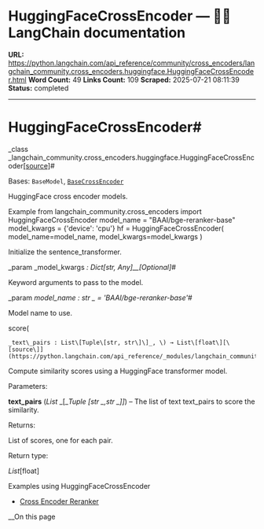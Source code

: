 # HuggingFaceCrossEncoder — 🦜🔗 LangChain  documentation

**URL:** https://python.langchain.com/api_reference/community/cross_encoders/langchain_community.cross_encoders.huggingface.HuggingFaceCrossEncoder.html
**Word Count:** 49
**Links Count:** 109
**Scraped:** 2025-07-21 08:11:39
**Status:** completed

---

# HuggingFaceCrossEncoder\#

_class _langchain\_community.cross\_encoders.huggingface.HuggingFaceCrossEncoder[\[source\]](https://python.langchain.com/api_reference/_modules/langchain_community/cross_encoders/huggingface.html#HuggingFaceCrossEncoder)\#     

Bases: `BaseModel`, [`BaseCrossEncoder`](https://python.langchain.com/api_reference/langchain/retrievers/langchain.retrievers.document_compressors.cross_encoder.BaseCrossEncoder.html#langchain.retrievers.document_compressors.cross_encoder.BaseCrossEncoder "langchain.retrievers.document_compressors.cross_encoder.BaseCrossEncoder")

HuggingFace cross encoder models.

Example               from langchain_community.cross_encoders import HuggingFaceCrossEncoder          model_name = "BAAI/bge-reranker-base"     model_kwargs = {'device': 'cpu'}     hf = HuggingFaceCrossEncoder(         model_name=model_name,         model_kwargs=model_kwargs     )     

Initialize the sentence\_transformer.

_param _model\_kwargs _: Dict\[str, Any\]__\[Optional\]_\#     

Keyword arguments to pass to the model.

_param _model\_name _: str_ _ = 'BAAI/bge-reranker-base'_\#     

Model name to use.

score\(

    _text\_pairs : List\[Tuple\[str, str\]\]_, \) → List\[float\][\[source\]](https://python.langchain.com/api_reference/_modules/langchain_community/cross_encoders/huggingface.html#HuggingFaceCrossEncoder.score)\#     

Compute similarity scores using a HuggingFace transformer model.

Parameters:     

**text\_pairs** \(_List_ _\[__Tuple_ _\[__str_ _,__str_ _\]__\]_\) – The list of text text\_pairs to score the similarity.

Returns:     

List of scores, one for each pair.

Return type:     

_List_\[float\]

Examples using HuggingFaceCrossEncoder

  * [Cross Encoder Reranker](https://python.langchain.com/docs/integrations/document_transformers/cross_encoder_reranker/)

__On this page